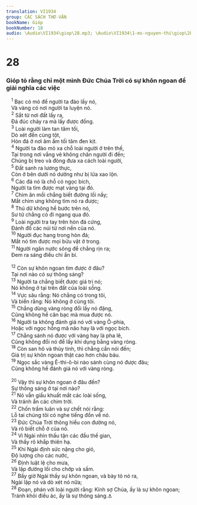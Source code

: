 ```yaml
---
translation: VI1934
group: CÁC SÁCH THƠ-VĂN
bookName: Gióp 
bookNumber: 18
audio: \Audio\VI1934\giop\28.mp3; \Audio\VI1934\1-ms-nguyen-thi\giop\28.mp3
---
```


<div class="title"><h1>28</h1><h3>Gióp tỏ rằng chỉ một mình Đức Chúa Trời có sự khôn ngoan để giải nghĩa các việc</h3></div>
<span class="verse giop_28_1"> <sup>1</sup> Bạc có mỏ để người ta đào lấy nó, <br/> Và vàng có nơi người ta luyện nó. <br/></span>
<span class="verse giop_28_2"> <sup>2</sup> Sắt từ nơi đất lấy ra, <br/> Đá đúc chảy ra mà lấy được đồng. <br/></span>
<span class="verse giop_28_3"> <sup>3</sup> Loài người làm tan tăm tối, <br/> Dò xét đến cùng tột, <br/> Hòn đá ở nơi âm ẩm tối tăm đen kịt. <br/></span>
<span class="verse giop_28_4"> <sup>4</sup> Người ta đào mỏ xa chỗ loài người ở trên thế, <br/> Tại trong nơi vắng vẻ không chân người đi đến; <br/> Chúng bị treo và đòng đưa xa cách loài người, <br/></span>
<span class="verse giop_28_5"> <sup>5</sup> Đất sanh ra lương thực, <br/> Còn ở bên dưới nó dường như bị lửa xao lộn. <br/></span>
<span class="verse giop_28_6"> <sup>6</sup> Các đá nó là chỗ có ngọc bích, <br/> Người ta tìm được mạt vàng tại đó. <br/></span>
<span class="verse giop_28_7"> <sup>7</sup> Chim ăn mồi chẳng biết đường lối nầy; <br/> Mắt chim ưng không tìm nó ra được; <br/></span>
<span class="verse giop_28_8"> <sup>8</sup> Thú dữ không hề bước trên nó, <br/> Sư tử chẳng có đi ngang qua đó. <br/></span>
<span class="verse giop_28_9"> <sup>9</sup> Loài người tra tay trên hòn đá cứng, <br/> Đánh đổ các núi từ nơi nền của nó. <br/></span>
<span class="verse giop_28_10"> <sup>10</sup> Người đục hang trong hòn đá; <br/> Mắt nó tìm được mọi bửu vật ở trong. <br/></span>
<span class="verse giop_28_11"> <sup>11</sup> Người ngăn nước sông để chẳng rịn ra; <br/> Đem ra sáng điều chi ẩn bí. <br/> <br/></span>
<span class="verse giop_28_12"> <sup>12</sup> Còn sự khôn ngoan tìm được ở đâu? <br/> Tại nơi nào có sự thông sáng? <br/></span>
<span class="verse giop_28_13"> <sup>13</sup> Người ta chẳng biết được giá trị nó; <br/> Nó không ở tại trên đất của loài sống. <br/></span>
<span class="verse giop_28_14"> <sup>14</sup> Vực sâu rằng: Nó chẳng có trong tôi, <br/> Và biển rằng: Nó không ở cùng tôi. <br/></span>
<span class="verse giop_28_15"> <sup>15</sup> Chẳng dùng vàng ròng đổi lấy nó đặng, <br/> Cũng không hề cân bạc mà mua được nó. <br/></span>
<span class="verse giop_28_16"> <sup>16</sup> Người ta không đánh giá nó với vàng Ô-phia, <br/> Hoặc với ngọc hồng mã não hay là với ngọc bích. <br/></span>
<span class="verse giop_28_17"> <sup>17</sup> Chẳng sánh nó được với vàng hay là pha lê, <br/> Cũng không đổi nó để lấy khí dụng bằng vàng ròng. <br/></span>
<span class="verse giop_28_18"> <sup>18</sup> Còn san hô và thủy tinh, thì chẳng cần nói đến; <br/> Giá trị sự khôn ngoan thật cao hơn châu báu. <br/></span>
<span class="verse giop_28_19"> <sup>19</sup> Ngọc sắc vàng Ê-thi-ô-bi nào sánh cùng nó được đâu; <br/> Cũng không hề đánh giá nó với vàng ròng. <br/> <br/></span>
<span class="verse giop_28_20"> <sup>20</sup> Vậy thì sự khôn ngoan ở đâu đến? <br/> Sự thông sáng ở tại nơi nào? <br/></span>
<span class="verse giop_28_21"> <sup>21</sup> Nó vẫn giấu khuất mắt các loài sống, <br/> Và tránh ẩn các chim trời. <br/></span>
<span class="verse giop_28_22"> <sup>22</sup> Chốn trầm luân và sự chết nói rằng: <br/> Lỗ tai chúng tôi có nghe tiếng đồn về nó. <br/></span>
<span class="verse giop_28_23"> <sup>23</sup> Đức Chúa Trời thông hiểu con đường nó, <br/> Và rõ biết chỗ ở của nó. <br/></span>
<span class="verse giop_28_24"> <sup>24</sup> Vì Ngài nhìn thấu tận các đầu thế gian, <br/> Và thấy rõ khắp thiên hạ. <br/></span>
<span class="verse giop_28_25"> <sup>25</sup> Khi Ngài định sức nặng cho gió, <br/> Độ lượng cho các nước, <br/></span>
<span class="verse giop_28_26"> <sup>26</sup> Định luật lệ cho mưa, <br/> Và lập đường lối cho chớp và sấm. <br/></span>
<span class="verse giop_28_27"> <sup>27</sup> Bấy giờ Ngài thấy sự khôn ngoan, và bày tỏ nó ra, <br/> Ngài lập nó và dò xét nó nữa; <br/></span>
<span class="verse giop_28_28"> <sup>28</sup> Đoạn, phán với loài người rằng: Kính sợ Chúa, ấy là sự khôn ngoan; <br/> Tránh khỏi điều ác, ấy là sự thông sáng.<a data-toggle="tooltip" data-placement="bottom" title="Thi 111:10; Ch 1:7; 9:10">⚓</a><br/></span>
